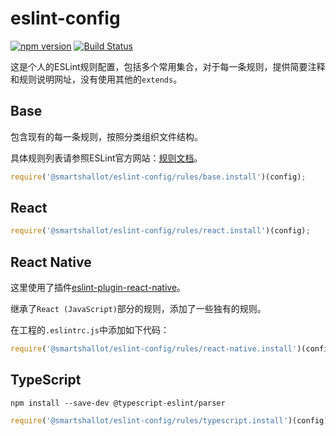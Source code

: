 # eslint-config

[![npm version](https://img.shields.io/npm/v/@smartshallot/eslint-config.svg?style=flat)](https://www.npmjs.com/package/@smartshallot/eslint-config)
[![Build Status](https://travis-ci.org/gaoxiaosong/eslint-config.svg?branch=master)](https://travis-ci.org/gaoxiaosong/eslint-config)

这是个人的ESLint规则配置，包括多个常用集合，对于每一条规则，提供简要注释和规则说明网址，没有使用其他的`extends`。

## Base

包含现有的每一条规则，按照分类组织文件结构。

具体规则列表请参照ESLint官方网站：[规则文档](http://eslint.cn/docs/rules/)。

```javascript
require('@smartshallot/eslint-config/rules/base.install')(config);
```

## React

```javascript
require('@smartshallot/eslint-config/rules/react.install')(config);
```

## React Native

这里使用了插件[eslint-plugin-react-native](https://github.com/Intellicode/eslint-plugin-react-native)。

继承了`React (JavaScript)`部分的规则，添加了一些独有的规则。

在工程的`.eslintrc.js`中添加如下代码：

```javascript
require('@smartshallot/eslint-config/rules/react-native.install')(config);
```

## TypeScript

```shell
npm install --save-dev @typescript-eslint/parser
```

```javascript
require('@smartshallot/eslint-config/rules/typescript.install')(config);
```